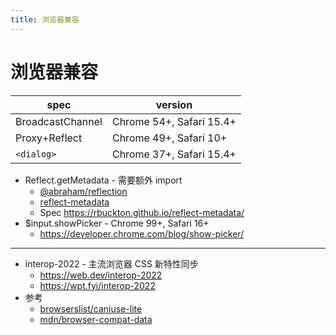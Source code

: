 ```yaml
---
title: 浏览器兼容
---
```


# 浏览器兼容

| spec             | version                  |
| ---------------- | ------------------------ |
| BroadcastChannel | Chrome 54+, Safari 15.4+ |
| Proxy+Reflect    | Chrome 49+, Safari 10+   |
| `<dialog>`       | Chrome 37+, Safari 15.4+ |

- Reflect.getMetadata - 需要额外 import
  - [@abraham/reflection](https://github.com/abraham/reflection)
  - [reflect-metadata](https://github.com/rbuckton/reflect-metadata)
  - Spec https://rbuckton.github.io/reflect-metadata/
- $input.showPicker - Chrome 99+, Safari 16+
  - https://developer.chrome.com/blog/show-picker/

---

- interop-2022 - 主流浏览器 CSS 新特性同步
  - https://web.dev/interop-2022
  - https://wpt.fyi/interop-2022
- 参考
  - [browserslist/caniuse-lite](https://github.com/browserslist/caniuse-lite)
  - [mdn/browser-compat-data](https://github.com/mdn/browser-compat-data)
